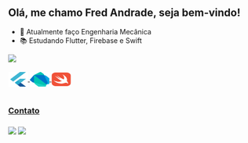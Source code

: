 ## Olá, me chamo Fred Andrade, seja bem-vindo!

- 🔭 Atualmente faço Engenharia Mecânica
- 📚 Estudando Flutter, Firebase e Swift

<div>
  <a href="https://github.com/FredAndrade">
  <img height="180em" src="https://github-readme-stats.vercel.app/api/top-langs/?username=FredAndrade&layout=compact&langs_count=7&theme=light"/>
</div>

<div style="display: inline_block"><br>
  <img align="center" alt="Fred-Flutter" height="30" width="40" src="https://raw.githubusercontent.com/devicons/devicon/master/icons/flutter/flutter-original.svg">
  <img align="center" alt="Fred-Dart" height="30" width="40" src="https://raw.githubusercontent.com/devicons/devicon/master/icons/dart/dart-original.svg">
  <img align="center" alt="Fred-Swift" height="30" width="40" src="https://raw.githubusercontent.com/devicons/devicon/master/icons/swift/swift-original.svg">
</div>

#

<div display="inline block">
  <h3>Contato<h3/>
  <a href = "mailto:freedandrade@gmail.com"><img src="https://img.shields.io/badge/Gmail-D14836?style=for-the-badge&logo=gmail&logoColor=white" 
  target="_blank"></a>
  <a href="https://www.linkedin.com/in/freedandrade" target="_blank"><img src="https://img.shields.io/badge/-LinkedIn-%23333?style=for-the-badge&logo=LinkedIn&logoColor=white" target="_blank"></a> 

 
</div>

